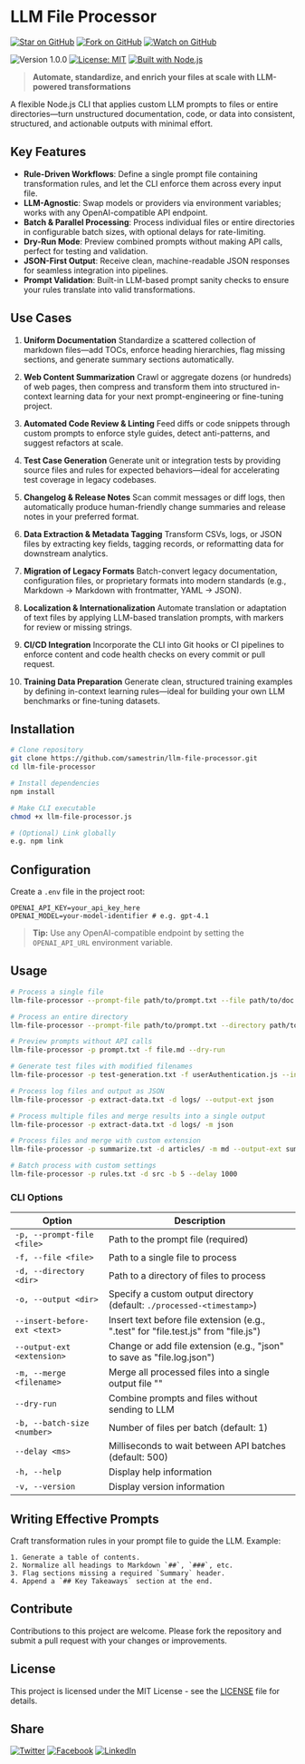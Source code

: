 # LLM File Processor

[![Star on GitHub](https://img.shields.io/github/stars/samestrin/llm-file-processor?style=social)](https://github.com/samestrin/llm-file-processor/stargazers) [![Fork on GitHub](https://img.shields.io/github/forks/samestrin/llm-file-processor?style=social)](https://github.com/samestrin/llm-file-processor/network/members) [![Watch on GitHub](https://img.shields.io/github/watchers/samestrin/llm-file-processor?style=social)](https://github.com/samestrin/llm-file-processor/watchers)

![Version 1.0.0](https://img.shields.io/badge/Version-1.0.0-blue) [![License: MIT](https://img.shields.io/badge/License-MIT-yellow.svg)](https://opensource.org/licenses/MIT) [![Built with Node.js](https://img.shields.io/badge/Built%20with-Node.js-green)](https://nodejs.org/)

> **Automate, standardize, and enrich your files at scale with LLM-powered transformations**

A flexible Node.js CLI that applies custom LLM prompts to files or entire directories—turn unstructured documentation, code, or data into consistent, structured, and actionable outputs with minimal effort.

## Key Features

* **Rule-Driven Workflows**: Define a single prompt file containing transformation rules, and let the CLI enforce them across every input file.
* **LLM-Agnostic**: Swap models or providers via environment variables; works with any OpenAI-compatible API endpoint.
* **Batch & Parallel Processing**: Process individual files or entire directories in configurable batch sizes, with optional delays for rate-limiting.
* **Dry-Run Mode**: Preview combined prompts without making API calls, perfect for testing and validation.
* **JSON-First Output**: Receive clean, machine-readable JSON responses for seamless integration into pipelines.
* **Prompt Validation**: Built-in LLM-based prompt sanity checks to ensure your rules translate into valid transformations.

## Use Cases

1. **Uniform Documentation**
   Standardize a scattered collection of markdown files—add TOCs, enforce heading hierarchies, flag missing sections, and generate summary sections automatically.

2. **Web Content Summarization**
   Crawl or aggregate dozens (or hundreds) of web pages, then compress and transform them into structured in-context learning data for your next prompt-engineering or fine-tuning project.

3. **Automated Code Review & Linting**
   Feed diffs or code snippets through custom prompts to enforce style guides, detect anti-patterns, and suggest refactors at scale.

4. **Test Case Generation**
   Generate unit or integration tests by providing source files and rules for expected behaviors—ideal for accelerating test coverage in legacy codebases.

5. **Changelog & Release Notes**
   Scan commit messages or diff logs, then automatically produce human-friendly change summaries and release notes in your preferred format.

6. **Data Extraction & Metadata Tagging**
   Transform CSVs, logs, or JSON files by extracting key fields, tagging records, or reformatting data for downstream analytics.

7. **Migration of Legacy Formats**
   Batch-convert legacy documentation, configuration files, or proprietary formats into modern standards (e.g., Markdown → Markdown with frontmatter, YAML → JSON).

8. **Localization & Internationalization**
   Automate translation or adaptation of text files by applying LLM-based translation prompts, with markers for review or missing strings.

9. **CI/CD Integration**
   Incorporate the CLI into Git hooks or CI pipelines to enforce content and code health checks on every commit or pull request.

10. **Training Data Preparation**
    Generate clean, structured training examples by defining in-context learning rules—ideal for building your own LLM benchmarks or fine-tuning datasets.

## Installation

```bash
# Clone repository
git clone https://github.com/samestrin/llm-file-processor.git
cd llm-file-processor

# Install dependencies
npm install

# Make CLI executable
chmod +x llm-file-processor.js

# (Optional) Link globally
e.g. npm link
```

## Configuration

Create a `.env` file in the project root:

```dotenv
OPENAI_API_KEY=your_api_key_here
OPENAI_MODEL=your-model-identifier # e.g. gpt-4.1
```

> **Tip:** Use any OpenAI-compatible endpoint by setting the `OPENAI_API_URL` environment variable.

## Usage

```bash
# Process a single file
llm-file-processor --prompt-file path/to/prompt.txt --file path/to/doc.md

# Process an entire directory
llm-file-processor --prompt-file path/to/prompt.txt --directory path/to/project/docs

# Preview prompts without API calls
llm-file-processor -p prompt.txt -f file.md --dry-run

# Generate test files with modified filenames
llm-file-processor -p test-generation.txt -f userAuthentication.js --insert-before-ext ".test"

# Process log files and output as JSON
llm-file-processor -p extract-data.txt -d logs/ --output-ext json

# Process multiple files and merge results into a single output
llm-file-processor -p extract-data.txt -d logs/ -m json

# Process files and merge with custom extension
llm-file-processor -p summarize.txt -d articles/ -m md --output-ext summary.md

# Batch process with custom settings
llm-file-processor -p rules.txt -d src -b 5 --delay 1000
```

### CLI Options

| Option                        | Description                                                                           |
| ----------------------------- | ------------------------------------------------------------------------------------- |
| `-p, --prompt-file <file>`    | Path to the prompt file (required)                                                    |
| `-f, --file <file>`           | Path to a single file to process                                                      |
| `-d, --directory <dir>`       | Path to a directory of files to process                                               |
| `-o, --output <dir>`          | Specify a custom output directory (default: `./processed-<timestamp>`)                |
| `--insert-before-ext <text>`  | Insert text before file extension (e.g., ".test" for "file.test.js" from "file.js")   |
| `--output-ext <extension>`    | Change or add file extension (e.g., "json" to save as "file.log.json")                |
| `-m, --merge <filename>`      | Merge all processed files into a single output file "<filename>"                      |
| `--dry-run`                   | Combine prompts and files without sending to LLM                                      |
| `-b, --batch-size <number>`   | Number of files per batch (default: 1)                                                |
| `--delay <ms>`                | Milliseconds to wait between API batches (default: 500)                               |
| `-h, --help`                  | Display help information                                                              |
| `-v, --version`               | Display version information                                                           |

## Writing Effective Prompts

Craft transformation rules in your prompt file to guide the LLM. Example:

```
1. Generate a table of contents.
2. Normalize all headings to Markdown `##`, `###`, etc.
3. Flag sections missing a required `Summary` header.
4. Append a `## Key Takeaways` section at the end.
```

## Contribute

Contributions to this project are welcome. Please fork the repository and submit a pull request with your changes or improvements.

## License

This project is licensed under the MIT License - see the [LICENSE](LICENSE) file for details.

## Share

[![Twitter](https://img.shields.io/badge/X-Tweet-blue)](https://twitter.com/intent/tweet?text=Check%20out%20this%20awesome%20project!&url=https://github.com/samestrin/llm-file-processor) [![Facebook](https://img.shields.io/badge/Facebook-Share-blue)](https://www.facebook.com/sharer/sharer.php?u=https://github.com/samestrin/llm-file-processor) [![LinkedIn](https://img.shields.io/badge/LinkedIn-Share-blue)](https://www.linkedin.com/sharing/share-offsite/?url=https://github.com/samestrin/llm-file-processor)
